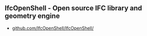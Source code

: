 ## IfcOpenShell - Open source IFC library and geometry engine
- [github.com/IfcOpenShell/IfcOpenShell/](https://github.com/IfcOpenShell/IfcOpenShell/)